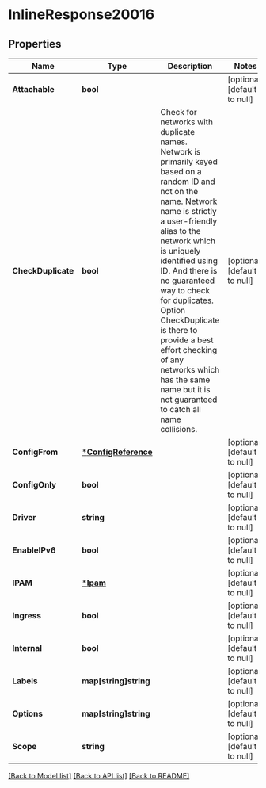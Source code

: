 # InlineResponse20016

## Properties
Name | Type | Description | Notes
------------ | ------------- | ------------- | -------------
**Attachable** | **bool** |  | [optional] [default to null]
**CheckDuplicate** | **bool** | Check for networks with duplicate names. Network is primarily keyed based on a random ID and not on the name. Network name is strictly a user-friendly alias to the network which is uniquely identified using ID. And there is no guaranteed way to check for duplicates. Option CheckDuplicate is there to provide a best effort checking of any networks which has the same name but it is not guaranteed to catch all name collisions. | [optional] [default to null]
**ConfigFrom** | [***ConfigReference**](ConfigReference.md) |  | [optional] [default to null]
**ConfigOnly** | **bool** |  | [optional] [default to null]
**Driver** | **string** |  | [optional] [default to null]
**EnableIPv6** | **bool** |  | [optional] [default to null]
**IPAM** | [***Ipam**](IPAM.md) |  | [optional] [default to null]
**Ingress** | **bool** |  | [optional] [default to null]
**Internal** | **bool** |  | [optional] [default to null]
**Labels** | **map[string]string** |  | [optional] [default to null]
**Options** | **map[string]string** |  | [optional] [default to null]
**Scope** | **string** |  | [optional] [default to null]

[[Back to Model list]](../README.md#documentation-for-models) [[Back to API list]](../README.md#documentation-for-api-endpoints) [[Back to README]](../README.md)


